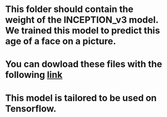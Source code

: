 # This folder should contain the weight of the INCEPTION_v3 model. We trained this model to predict this age of a face on a picture.
	
# You can dowload these files with the following [link](https://drive.google.com/open?id=13krtMcqOFsMUQLGAmpKE-0nMeMB3K3Xu)

# This model is tailored to be used on Tensorflow. 

